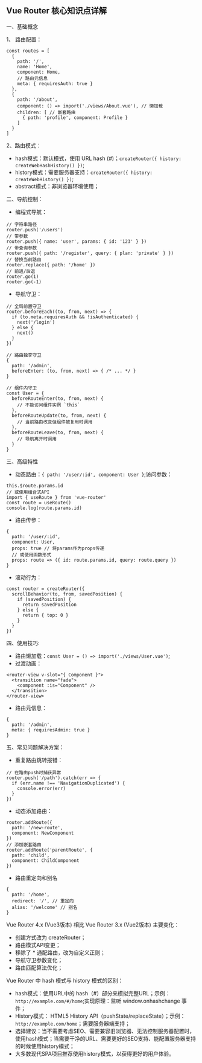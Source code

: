 ## Vue Router 核心知识点详解

一、基础概念

1、 路由配置：
```
const routes = [
  {
    path: '/',
    name: 'Home',
    component: Home,
    // 路由元信息
    meta: { requiresAuth: true }
  },
  {
    path: '/about',
    component: () => import('./views/About.vue'), // 懒加载
    children: [ // 嵌套路由
      { path: 'profile', component: Profile }
    ]
  }
]
```
2、路由模式：
- hash模式：默认模式，使用 URL hash (#)；`createRouter({ history: createWebHashHistory() })`;
- history模式：需要服务器支持：`createRouter({ history: createWebHistory() })`;
- abstract模式：非浏览器环境使用；

二、导航控制：
- 编程式导航：
```
// 字符串路径
router.push('/users')
// 带参数
router.push({ name: 'user', params: { id: '123' } })
// 带查询参数
router.push({ path: '/register', query: { plan: 'private' } })
// 替换当前路由
router.replace({ path: '/home' })
// 前进/后退
router.go(1)
router.go(-1)
```
- 导航守卫：
```
// 全局前置守卫
router.beforeEach((to, from, next) => {
  if (to.meta.requiresAuth && !isAuthenticated) {
    next('/login')
  } else {
    next()
  }
})

// 路由独享守卫
{
  path: '/admin',
  beforeEnter: (to, from, next) => { /* ... */ }
}

// 组件内守卫
const User = {
  beforeRouteEnter(to, from, next) {
    // 不能访问组件实例 `this`
  },
  beforeRouteUpdate(to, from, next) {
    // 当前路由改变但组件被复用时调用
  },
  beforeRouteLeave(to, from, next) {
    // 导航离开时调用
  }
}
```

三、高级特性
- 动态路由：`{ path: '/user/:id', component: User }`;访问参数：
```
this.$route.params.id
// 或使用组合式API
import { useRoute } from 'vue-router'
const route = useRoute()
console.log(route.params.id)
```
- 路由传参：
```
{
  path: '/user/:id',
  component: User,
  props: true // 将params作为props传递
  // 或使用函数形式
  props: route => ({ id: route.params.id, query: route.query })
}
```
- 滚动行为：
```
const router = createRouter({
  scrollBehavior(to, from, savedPosition) {
    if (savedPosition) {
      return savedPosition
    } else {
      return { top: 0 }
    }
  }
})
```

四、使用技巧:
- 路由懒加载：`const User = () => import('./views/User.vue')`;
- 过渡动画：
```
<router-view v-slot="{ Component }">
  <transition name="fade">
    <component :is="Component" />
  </transition>
</router-view>
```
- 路由元信息：
```
{
  path: '/admin',
  meta: { requiresAdmin: true }
}
```

五、常见问题解决方案：
- 重复路由跳转报错：
```
// 在路由push时捕获异常
router.push('/path').catch(err => {
  if (err.name !== 'NavigationDuplicated') {
    console.error(err)
  }
})
```
- 动态添加路由：
```
router.addRoute({
  path: '/new-route',
  component: NewComponent
})
// 添加嵌套路由
router.addRoute('parentRoute', {
  path: 'child',
  component: ChildComponent
})
```
- 路由重定向和别名
```
{
  path: '/home',
  redirect: '/', // 重定向
  alias: '/welcome' // 别名
}
```

Vue Router 4.x (Vue3版本) 相比 Vue Router 3.x (Vue2版本) 主要变化：
- 创建方式改为 createRouter；
- 路由模式API变更；
- 移除了 * 通配路由，改为自定义正则；
- 导航守卫参数变化；
- 路由匹配算法优化；

Vue Router 中 hash 模式与 history 模式的区别：
- hash模式：使用URL中的 hash（#）部分来模拟完整URL；示例：`http://example.com/#/home`;实现原理：监听 window.onhashchange 事件；
- History模式： HTML5 History API（pushState/replaceState）；示例：`http://example.com/home`；需要服务器端支持；
- 选择建议：当不需要考虑SEO、需要兼容旧浏览器、无法控制服务器配置时，使用hash模式；当需要干净的URL、需要更好的SEO支持、能配置服务器支持的时候使用history模式；
- 大多数现代SPA项目推荐使用history模式，以获得更好的用户体验。












